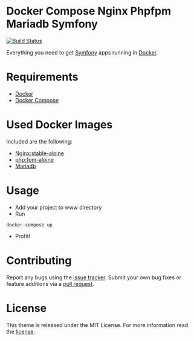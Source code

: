 # Docker Compose Nginx Phpfpm Mariadb Symfony

[![Build Status](https://travis-ci.org/alrayyes/docker-compose-nginx-phpfpm-mariadb-symfony.svg?branch=master)](https://travis-ci.org/alrayyes/docker-compose-nginx-phpfpm-mariadb-symfony)

Everything you need to get [Symfony](https://symfony.com/) apps running in [Docker](https://www.docker.com/).

# Requirements

- [Docker](https://www.docker.com/)
- [Docker Compose](https://docs.docker.com/compose/)

# Used Docker Images


Included are the following:

- [Nginx:stable-alpine](https://hub.docker.com/_/nginx/)
- [php:fpm-alpine](https://hub.docker.com/_/php/)
- [Mariadb](https://hub.docker.com/_/mariadb/)

# Usage

- Add your project to www directory
- Run

```shell
docker-compose up
```

- Profit!

# Contributing

Report any bugs using the [issue tracker][issue_tracker]. Submit your own bug fixes or feature additions via a [pull request][pull_request].

# License

This theme is released under the MIT License. For more information read the [license][license].

[issue_tracker]: https://github.com/alrayyes/docker-compose-nginx-phpfpm-mariadb-symfony/issues
[pull_request]: https://github.com/alrayyes/docker-compose-nginx-phpfpm-mariadb-symfony/pulls
[license]: https://github.com/alrayyes/docker-compose-nginx-phpfpm-mariadb-symfony/blob/master/LICENSE.md
